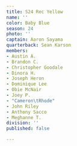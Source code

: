```yaml
---
title: S24 Rec Yellow
name: ''
color: Baby Blue
season: 24
photo: ''
captain: Aaron Sayama
quarterback: Sean Karson
members:
- Austin A.
- Brandon C.
- Christopher Goodale
- Dinora H.
- Joseph Heron
- Dominique Lee
- Obie McNair
- Joey P.
- "Cameron\tRhode"
- John Riley
- Anthony Sacco
- Meghanne T.
division: ''
published: false

---
```

